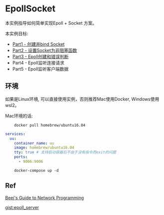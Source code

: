 # EpollSocket

本实例指导如何简单实现Epoll + Socket 方案。

本实例目标:

+ [Part1 - 创建并bind Socket](./tech/part1.md)
+ [Part2 - 设置Socket为非阻塞函数](./tech/part2.md)
+ [Part3 - Epoll创建和错误判断](./tech/part3.md)
+ Part4 - Epoll监听连接请求
+ Part5 - Epoll监听客户端数据

## 环境

如果是Linux环境, 可以直接使用实例，否则推荐Mac使用Docker, Windows使用wsl2。

Mac环境的话:

        docker pull homebrew/ubuntu16.04
```yml
services:
  uu:
    container_name: uu
    image: homebrew/ubuntu16.04
    tty: true # 支持启动容器后不由于没有指令而exit的问题
    ports:
      - 9006:9006
```

        docker-compose up -d

## Ref

[Beej's Guide to Network Programming](https://beej-zhcn.netdpi.net/client-server_basic/jian_dan_de_stream_server)

[gist:epoll_server](https://gist.github.com/lidawn/90349e9260790e438a763c1e55b5b37c)